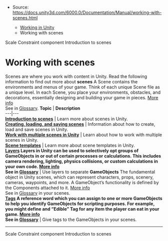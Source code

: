* Source: https://docs.unity3d.com/6000.0/Documentation/Manual/working-with-scenes.html

  * [Working in Unity](https://docs.unity3d.com/6000.0/Documentation/Manual/working-in-unity.html)
  * Working with scenes


[](https://docs.unity3d.com/6000.0/Documentation/Manual/class-ScaleConstraint.html)
Scale Constraint component
[](https://docs.unity3d.com/6000.0/Documentation/Manual/CreatingScenes.html)
Introduction to scenes
# Working with scenes
Scenes are where you work with content in Unity. Read the following information to find out more about **scenes** A Scene contains the environments and menus of your game. Think of each unique Scene file as a unique level. In each Scene, you place your environments, obstacles, and decorations, essentially designing and building your game in pieces. [More info](https://docs.unity3d.com/6000.0/Documentation/Manual/CreatingScenes.html)  
See in [Glossary](https://docs.unity3d.com/6000.0/Documentation/Manual/Glossary.html#Scene). 
**Topic** | **Description**  
---|---  
**[Introduction to scenes](https://docs.unity3d.com/6000.0/Documentation/Manual/CreatingScenes.html)** | Learn more about scenes in Unity.  
**[Creating, loading, and saving scenes](https://docs.unity3d.com/6000.0/Documentation/Manual/scenes-working-with.html)** | Information about how to create, load and save scenes in Unity.  
**[Work with multiple scenes in Unity](https://docs.unity3d.com/6000.0/Documentation/Manual/MultiSceneEditing.html)** | Learn about how to work with multiple scenes in Unity.  
**[Scene templates](https://docs.unity3d.com/6000.0/Documentation/Manual/scene-templates.html)** | Learn more about scene templates in Unity.  
**[Layers](https://docs.unity3d.com/6000.0/Documentation/Manual/Layers.html) Layers in Unity can be used to selectively opt groups of GameObjects in or out of certain processes or calculations. This includes camera rendering, lighting, physics collisions, or custom calculations in your own code. [More info](https://docs.unity3d.com/6000.0/Documentation/Manual/Layers.html)  
See in [Glossary](https://docs.unity3d.com/6000.0/Documentation/Manual/Glossary.html#Layer)** | Use layers to separate **GameObjects** The fundamental object in Unity scenes, which can represent characters, props, scenery, cameras, waypoints, and more. A GameObject’s functionality is defined by the Components attached to it. [More info](https://docs.unity3d.com/6000.0/Documentation/Manual/class-GameObject.html)  
See in [Glossary](https://docs.unity3d.com/6000.0/Documentation/Manual/Glossary.html#GameObject) in your scenes.  
**[Tags](https://docs.unity3d.com/6000.0/Documentation/Manual/Tags.html) A reference word which you can assign to one or more GameObjects to help you identify GameObjects for scripting purposes. For example, you might define and “Edible” Tag for any item the player can eat in your game. [More info](https://docs.unity3d.com/6000.0/Documentation/Manual/Tags.html)  
See in [Glossary](https://docs.unity3d.com/6000.0/Documentation/Manual/Glossary.html#Tag)** | Give tags to the GameObjects in your scenes.  
* * *
[](https://docs.unity3d.com/6000.0/Documentation/Manual/class-ScaleConstraint.html)
Scale Constraint component
[](https://docs.unity3d.com/6000.0/Documentation/Manual/CreatingScenes.html)
Introduction to scenes
